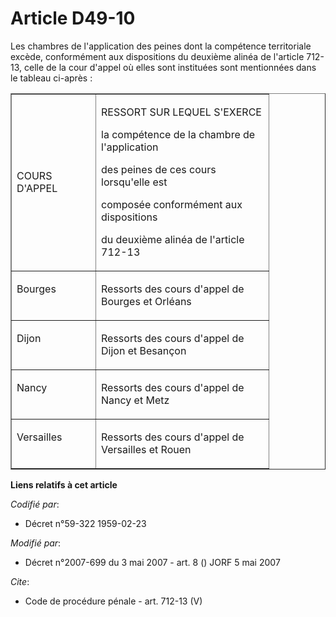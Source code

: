 # Article D49-10

Les chambres de l'application des peines dont la compétence territoriale excède, conformément aux dispositions du deuxième
alinéa de l'article 712-13, celle de la cour d'appel où elles sont instituées sont mentionnées dans le tableau ci-après : 

<table align="center" border="1" cellpadding="0" cellspacing="0" width="378">
  <tbody>
    <tr>
      <td width="118">

COURS D'APPEL 

</td>
      <td width="260">

RESSORT SUR LEQUEL S'EXERCE 

la compétence de la chambre de l'application 

des peines de ces cours lorsqu'elle est 

composée conformément aux dispositions 

du deuxième alinéa de l'article 712-13 

</td>
    </tr>
    <tr>
      <td valign="top" width="118">

Bourges 

</td>
      <td valign="top" width="260">

Ressorts des cours d'appel de Bourges et Orléans 

</td>
    </tr>
    <tr>
      <td valign="top" width="118">

Dijon 

</td>
      <td valign="top" width="260">

Ressorts des cours d'appel de Dijon et Besançon 

</td>
    </tr>
    <tr>
      <td valign="top" width="118">

Nancy 

</td>
      <td valign="top" width="260">

Ressorts des cours d'appel de Nancy et Metz 

</td>
    </tr>
    <tr>
      <td valign="top" width="118">

Versailles 

</td>
      <td valign="top" width="260">

Ressorts des cours d'appel de Versailles et Rouen

</td>
    </tr>
  </tbody>
</table>

**Liens relatifs à cet article**

_Codifié par_:

  - Décret n°59-322 1959-02-23

_Modifié par_:

  - Décret n°2007-699 du 3 mai 2007 - art. 8 () JORF 5 mai 2007

_Cite_:

  - Code de procédure pénale - art. 712-13 (V)
